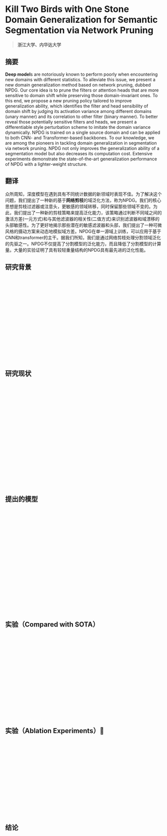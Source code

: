 # Kill Two Birds with One Stone Domain Generalization for Semantic Segmentation via Network Pruning

<div>
<ArticleMetadata/>
</div>

> **浙江大学、内华达大学**

## 摘要

**Deep model**s are notoriously known to perform poorly when encountering new domains with different statistics. To alleviate this issue, we present a new domain generalization method based on network pruning, dubbed NPDG. Our core idea is to prune the filters or attention heads that are more sensitive to domain shift while preserving those domain-invariant ones. To this end, we propose a new pruning policy tailored to improve generalization ability, which identifies the filter and head sensibility of domain shift by judging its activation variance among different domains (unary manner) and its correlation to other filter (binary manner). To better reveal those potentially sensitive filters and heads, we present a differentiable style perturbation scheme to imitate the domain variance dynamically. NPDG is trained on a single source domain and can be applied to both CNN- and Transformer-based backbones. To our knowledge, we are among the pioneers in tackling domain generalization in segmentation via network pruning. NPDG not only improves the generalization ability of a segmentation model but also decreases its computation cost. Extensive experiments demonstrate the state-of-the-art generalization performance of NPDG with a lighter-weight structure.

## 翻译

众所周知，深度模型在遇到具有不同统计数据的新领域时表现不佳。为了解决这个问题，我们提出了一种新的基于**网络剪枝**的域泛化方法，称为NPDG。我们的核心思想是剪枝过滤器或注意头，更敏感的领域转移，同时保留那些领域不变的。为此，我们提出了一种新的剪枝策略来提高泛化能力，该策略通过判断不同域之间的激活方差(一元方式)和与其他滤波器的相关性(二值方式)来识别滤波器和域漂移的头部敏感性。为了更好地揭示那些潜在的敏感滤波器和头部，我们提出了一种可微风格的摄动方案来动态地模拟域方差。NPDG在单一源域上训练，可以应用于基于CNN和transformer的主干。据我们所知，我们是通过网络剪枝处理分割领域泛化的先驱之一。NPDG不仅提高了分割模型的泛化能力，而且降低了分割模型的计算量。大量的实验证明了具有较轻重量结构的NPDG具有最先进的泛化性能。

## 研究背景

‍

‍

‍

‍

‍

‍

‍

‍

‍

## 研究现状

‍

‍

‍

‍

‍

‍

‍

‍

‍

‍

‍

## 提出的模型

‍

‍

‍

‍

‍

‍

‍

‍

‍

‍

‍

## 实验（Compared with SOTA）

‍

‍

‍

‍

‍

‍

‍

‍

‍

## 实验（Ablation Experiments）🥇

‍

‍

‍

‍

‍

‍

‍

‍

## 结论
